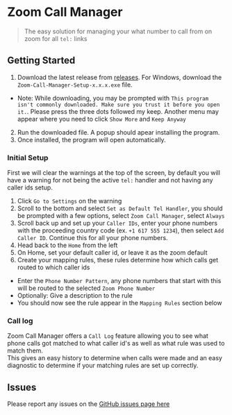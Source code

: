 # Zoom Call Manager
> The easy solution for managing your what number to call from on zoom for all `tel:` links

## Getting Started
1. Download the latest release from [releases](https://github.com/EastArctica/zoom-call-manager). For Windows, download the `Zoom-Call-Manager-Setup-x.x.x.exe` file.
 - Note: While downloading, you may be prompted with `This program isn't commonly downloaded. Make sure you trust it before you open it.`. Please press the three dots followed my keep. Another menu may appear where you need to click `Show More` and `Keep Anyway`
2. Run the downloaded file. A popup should apear installing the program.
3. Once installed, the program will open automatically.

### Initial Setup
First we will clear the warnings at the top of the screen, by default you will have a warning for not being the active `tel:` handler and not having any caller ids setup.
1. Click `Go to Settings` on the warning
2. Scroll to the bottom and select `Set as Default Tel Handler`, you should be prompted with a few options, select `Zoom Call Manager`, select `Always`
3. Scroll back up and set up your `Caller IDs`, enter your phone numbers with the proceeding country code (ex. `+1 617 555 1234`), then select `Add Caller ID`. Continue this for all your phone numbers.
4. Head back to the `Home` from the left
5. On Home, set your default caller id, or leave it as the zoom default
6. Create your mapping rules, these rules determine how which calls get routed to which caller ids
- Enter the `Phone Number Pattern`, any phone numbers that start with this will be routed to the selected `Zoom Phone Number`
- Optionally: Give a description to the rule
- You should now see the rule appear in the `Mapping Rules` section below

### Call log
Zoom Call Manager offers a `Call Log` feature allowing you to see what phone calls got matched to what caller id's as well as what rule was used to match them. \
This gives an easy history to determine when calls were made and an easy diagnostic to determine if your matching rules are set up correctly.

## Issues
Please report any issues on the [GitHub issues page here](https://github.com/EastArctica/zoom-call-manager/issues)